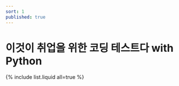 ```yaml
---
sort: 1
published: true
---
```


# 이것이 취업을 위한 코딩 테스트다 with Python

{% include list.liquid all=true %}
